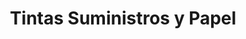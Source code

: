 ---
title: "Tintas Suministros y Papel"
url: /bogota/tintas-suministros-y-papel/
shop: Schreibwaren
---